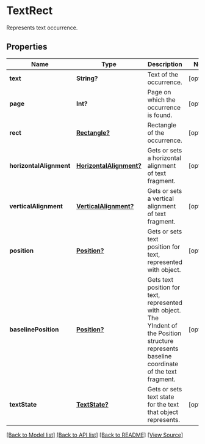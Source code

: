 ﻿# TextRect
Represents text occurrence.

## Properties
Name | Type | Description | Notes
------------ | ------------- | ------------- | -------------
**text** | **String?** | Text of the occurrence. | [optional]
**page** | **Int?** | Page on which the occurrence is found. | [optional]
**rect** | [**Rectangle?**](Rectangle.md) | Rectangle of the occurrence. | [optional]
**horizontalAlignment** | [**HorizontalAlignment?**](HorizontalAlignment.md) | Gets or sets a horizontal alignment of text fragment.  | [optional]
**verticalAlignment** | [**VerticalAlignment?**](VerticalAlignment.md) | Gets or sets a vertical alignment of text fragment.  | [optional]
**position** | [**Position?**](Position.md) | Gets or sets text position for text, represented with object. | [optional]
**baselinePosition** | [**Position?**](Position.md) | Gets text position for text, represented with object. The YIndent of the Position structure represents baseline coordinate of the text fragment. | [optional]
**textState** | [**TextState?**](TextState.md) | Gets or sets text state for the text that object represents. | [optional]

[[Back to Model list]](../README.md#documentation-for-models) [[Back to API list]](../README.md#documentation-for-api-endpoints) [[Back to README]](../README.md) [[View Source]](../AsposePdfCloud/Models/TextRect.swift)

